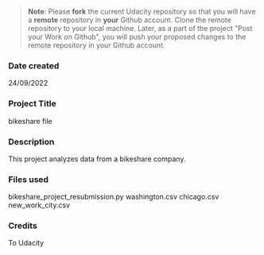 >**Note**: Please **fork** the current Udacity repository so that you will have a **remote** repository in **your** Github account. Clone the remote repository to your local machine. Later, as a part of the project "Post your Work on Github", you will push your proposed changes to the remote repository in your Github account.

### Date created
24/09/2022

### Project Title
bikeshare file

### Description
This project analyzes data from a bikeshare company.

### Files used
bikeshare_project_resubmission.py
washington.csv
chicago.csv
new_work_city.csv

### Credits
To Udacity

